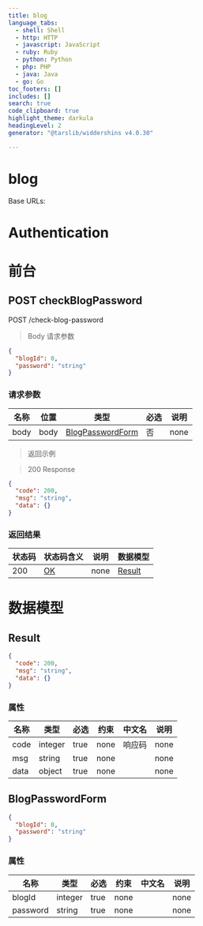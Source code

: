 ```yaml
---
title: blog
language_tabs:
  - shell: Shell
  - http: HTTP
  - javascript: JavaScript
  - ruby: Ruby
  - python: Python
  - php: PHP
  - java: Java
  - go: Go
toc_footers: []
includes: []
search: true
code_clipboard: true
highlight_theme: darkula
headingLevel: 2
generator: "@tarslib/widdershins v4.0.30"

---
```


# blog

Base URLs:

# Authentication

# 前台

## POST checkBlogPassword

POST /check-blog-password

> Body 请求参数

```json
{
  "blogId": 0,
  "password": "string"
}
```

### 请求参数

|名称|位置|类型|必选|说明|
|---|---|---|---|---|
|body|body|[BlogPasswordForm](#schemablogpasswordform)| 否 |none|

> 返回示例

> 200 Response

```json
{
  "code": 200,
  "msg": "string",
  "data": {}
}
```

### 返回结果

|状态码|状态码含义|说明|数据模型|
|---|---|---|---|
|200|[OK](https://tools.ietf.org/html/rfc7231#section-6.3.1)|none|[Result](#schemaresult)|

# 数据模型

<h2 id="tocS_Result">Result</h2>

<a id="schemaresult"></a>
<a id="schema_Result"></a>
<a id="tocSresult"></a>
<a id="tocsresult"></a>

```json
{
  "code": 200,
  "msg": "string",
  "data": {}
}

```

### 属性

|名称|类型|必选|约束|中文名|说明|
|---|---|---|---|---|---|
|code|integer|true|none|响应码|none|
|msg|string|true|none||none|
|data|object|true|none||none|

<h2 id="tocS_BlogPasswordForm">BlogPasswordForm</h2>

<a id="schemablogpasswordform"></a>
<a id="schema_BlogPasswordForm"></a>
<a id="tocSblogpasswordform"></a>
<a id="tocsblogpasswordform"></a>

```json
{
  "blogId": 0,
  "password": "string"
}

```

### 属性

|名称|类型|必选|约束|中文名|说明|
|---|---|---|---|---|---|
|blogId|integer|true|none||none|
|password|string|true|none||none|


